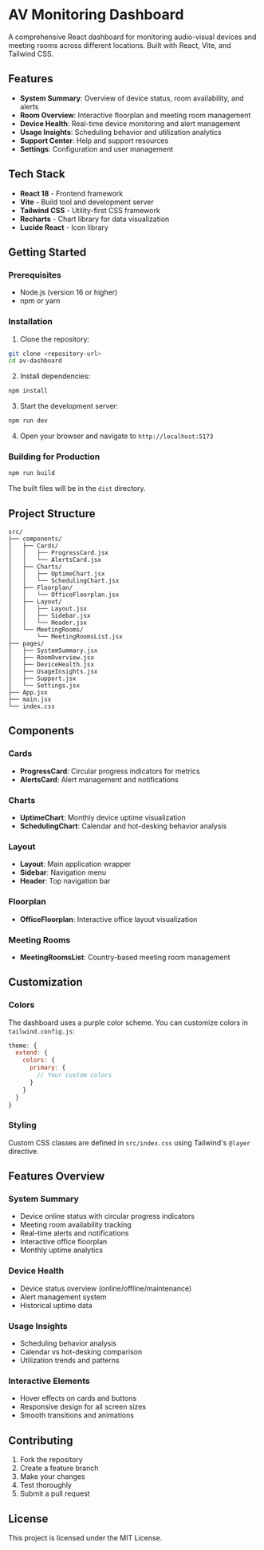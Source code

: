 # AV Monitoring Dashboard

A comprehensive React dashboard for monitoring audio-visual devices and meeting rooms across different locations. Built with React, Vite, and Tailwind CSS.

## Features

- **System Summary**: Overview of device status, room availability, and alerts
- **Room Overview**: Interactive floorplan and meeting room management
- **Device Health**: Real-time device monitoring and alert management
- **Usage Insights**: Scheduling behavior and utilization analytics
- **Support Center**: Help and support resources
- **Settings**: Configuration and user management

## Tech Stack

- **React 18** - Frontend framework
- **Vite** - Build tool and development server
- **Tailwind CSS** - Utility-first CSS framework
- **Recharts** - Chart library for data visualization
- **Lucide React** - Icon library

## Getting Started

### Prerequisites

- Node.js (version 16 or higher)
- npm or yarn

### Installation

1. Clone the repository:
```bash
git clone <repository-url>
cd av-dashboard
```

2. Install dependencies:
```bash
npm install
```

3. Start the development server:
```bash
npm run dev
```

4. Open your browser and navigate to `http://localhost:5173`

### Building for Production

```bash
npm run build
```

The built files will be in the `dist` directory.

## Project Structure

```
src/
├── components/
│   ├── Cards/
│   │   ├── ProgressCard.jsx
│   │   └── AlertsCard.jsx
│   ├── Charts/
│   │   ├── UptimeChart.jsx
│   │   └── SchedulingChart.jsx
│   ├── Floorplan/
│   │   └── OfficeFloorplan.jsx
│   ├── Layout/
│   │   ├── Layout.jsx
│   │   ├── Sidebar.jsx
│   │   └── Header.jsx
│   └── MeetingRooms/
│       └── MeetingRoomsList.jsx
├── pages/
│   ├── SystemSummary.jsx
│   ├── RoomOverview.jsx
│   ├── DeviceHealth.jsx
│   ├── UsageInsights.jsx
│   ├── Support.jsx
│   └── Settings.jsx
├── App.jsx
├── main.jsx
└── index.css
```

## Components

### Cards
- **ProgressCard**: Circular progress indicators for metrics
- **AlertsCard**: Alert management and notifications

### Charts
- **UptimeChart**: Monthly device uptime visualization
- **SchedulingChart**: Calendar and hot-desking behavior analysis

### Layout
- **Layout**: Main application wrapper
- **Sidebar**: Navigation menu
- **Header**: Top navigation bar

### Floorplan
- **OfficeFloorplan**: Interactive office layout visualization

### Meeting Rooms
- **MeetingRoomsList**: Country-based meeting room management

## Customization

### Colors
The dashboard uses a purple color scheme. You can customize colors in `tailwind.config.js`:

```javascript
theme: {
  extend: {
    colors: {
      primary: {
        // Your custom colors
      }
    }
  }
}
```

### Styling
Custom CSS classes are defined in `src/index.css` using Tailwind's `@layer` directive.

## Features Overview

### System Summary
- Device online status with circular progress indicators
- Meeting room availability tracking
- Real-time alerts and notifications
- Interactive office floorplan
- Monthly uptime analytics

### Device Health
- Device status overview (online/offline/maintenance)
- Alert management system
- Historical uptime data

### Usage Insights
- Scheduling behavior analysis
- Calendar vs hot-desking comparison
- Utilization trends and patterns

### Interactive Elements
- Hover effects on cards and buttons
- Responsive design for all screen sizes
- Smooth transitions and animations

## Contributing

1. Fork the repository
2. Create a feature branch
3. Make your changes
4. Test thoroughly
5. Submit a pull request

## License

This project is licensed under the MIT License.